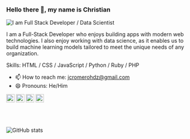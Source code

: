 ### Hello there 👋, my name is Christian

![I am Full Stack Developer / Data Scientist](https://www.codelikethewind.org/content/images/size/w1200/2022/05/hello_world.png)

I am a Full-Stack Developer who enjoys building apps with modern web technologies. I also enjoy working with data science, as it enables us to build machine learning models tailored to meet the unique needs of any organization.

Skills: HTML / CSS / JavaScript / Python / Ruby / PHP

- 📫 How to reach me: jcromerohdz@gmail.com 
- 😄 Pronouns: He/Him 


[<img src='https://cdn.jsdelivr.net/npm/simple-icons@3.0.1/icons/github.svg' alt='github' height='22'>](https://github.com/jcromerohdz)  [<img src='https://cdn.jsdelivr.net/npm/simple-icons@3.0.1/icons/linkedin.svg' alt='linkedin' height='22'>](https://www.linkedin.com/in/christian-romero-5bb378ba) [<img src='https://cdn.jsdelivr.net/npm/simple-icons@3.0.1/icons/twitter.svg' alt='twitter' height='22'>](https://twitter.com/jcromerohdz)  [<img src='https://cdn.jsdelivr.net/npm/simple-icons@3.0.1/icons/icloud.svg' alt='website' height='22'>](https://jcromero.netlify.app/)  

<br />


<br />

![GitHub stats](https://github-readme-stats.vercel.app/api?username=jcromerohdz&show_icons=true)  
 
